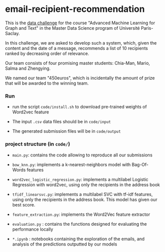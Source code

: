 # email-recipient-recommendation
This is the <a href="https://inclass.kaggle.com/c/master-data-science-mva-data-competition-2017">data challenge</a> for the course "Advanced Machine Learning for Graph and Text" in the Master Data Science program of Université Paris-Saclay.

In this challenge, we are asked to develop such a system, which, given the content and the date of a message, recommends a list of 10 recipients ranked by decreasing order of relevance.

Our team consists of four promising master students: Chia-Man, Mario, Salma and Zhengying.

We named our team "450euros", which is incidentally the amount of prize that will be awarded to the winning team.


### Run 

- run the script `code/install.sh` to download pre-trained weights of Word2vec feature

- The input `.csv` data files should be in `code/input`

- The generated submission files will be in `code/output`


### project structure (in `code/`)

- `main.py`: contains the code allowing to reproduce all our submissions 

- `bow_knn.py`: implements a k-nearest-neighbors model with Bag-Of-Words features

- `word2vec_logistic_regression.py`: implements a multilabel Logistic Regression with word2vec, using only the recipients in the address book

- `tfidf_linearsvc.py`: implements a multilabel SVC with tf-idf features, using only the recipients in the address book. This model has given our best score.

- `feature_extraction.py`: implements the Word2Vec feature extractor

- `evaluation.py` : contains the functions designed for evaluating the performance locally

- `*.ipynb` : notebooks containing the exploration of the emails, and analysis of the predictions outputted by our models

